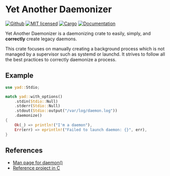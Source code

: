 # Yet Another Daemonizer
[![Github](https://github.com/m-lima/yad/workflows/build/badge.svg)](https://github.com/m-lima/yad/actions?workflow=build)
[![MIT licensed](https://img.shields.io/badge/license-MIT-blue.svg)](LICENSE)
[![Cargo](https://img.shields.io/crates/v/yad.svg)](https://crates.io/crates/yad)
[![Documentation](https://docs.rs/yad/badge.svg)](https://docs.rs/yad)

Yet Another Daemonizer is a daemonizing crate to easily, simply, and **correctly** create legacy daemons.

This crate focuses on manually creating a background process which is not managed by a supervisor such as systemd or launchd. It strives to follow all the best practices to correctly daemonize a process.


## Example


```rust
use yad::Stdio;

match yad::with_options()
    .stdin(Stdio::Null)
    .stderr(Stdio::Null)
    .stdout(Stdio::output("/var/log/daemon.log"))
    .daemonize()
{
    Ok(_) => println!("I'm a daemon"),
    Err(err) => eprintln!("Failed to launch daemon: {}", err),
}
```


## References

 - [Man page for daemon()][__link0]
 - [Reference project in C][__link1]


 [__link0]: https://man7.org/linux/man-pages/man7/daemon.7.html
 [__link1]: https://chaoticlab.io/c/c++/unix/2018/10/01/daemonize.html
